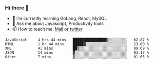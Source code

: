 ### Hi there 👋

- 🌱 I’m currently learning GoLang, React, MySQL
- 💬 Ask me about Javascript, Productivity tools 
- 📫 How to reach me: [Mail](mailto:kvaishak47@gmail.com) or [twitter](https://twitter.com/kvaish4k)

<!--START_SECTION:waka-->

```text
JavaScript     4 hrs 44 mins   ███████████████▓░░░░░░░░░   62.87 %
HTML           1 hr 44 mins    █████▓░░░░░░░░░░░░░░░░░░░   23.00 %
XML            41 mins         ██▒░░░░░░░░░░░░░░░░░░░░░░   09.09 %
JSON           14 mins         ▓░░░░░░░░░░░░░░░░░░░░░░░░   03.17 %
Other          7 mins          ▒░░░░░░░░░░░░░░░░░░░░░░░░   01.65 %
```

<!--END_SECTION:waka-->
